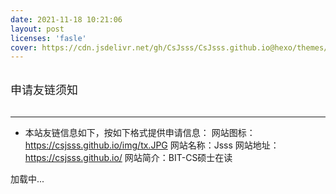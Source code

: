 ```yaml
---
date: 2021-11-18 10:21:06
layout: post
licenses: 'fasle'
cover: https://cdn.jsdelivr.net/gh/CsJsss/CsJsss.github.io@hexo/themes/icarus/source/img/gallery/feria.png
---
```

<div class="friend-title-item"><br><font size=4>申请友链须知</font><br><br><hr></div>

- 本站友链信息如下，按如下格式提供申请信息：
    网站图标：https://csjsss.github.io/img/tx.JPG
    网站名称：Jsss
    网站地址：https://csjsss.github.io/
    网站简介：BIT-CS硕士在读


<script type="text/javascript" defer src="/js/friend.js"></script>
<div class="links-content">加载中...</div>
